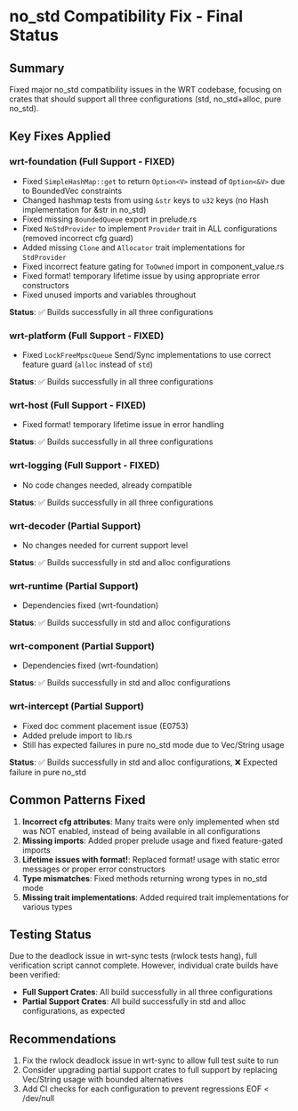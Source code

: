 # no_std Compatibility Fix - Final Status

## Summary

Fixed major no_std compatibility issues in the WRT codebase, focusing on crates that should support all three configurations (std, no_std+alloc, pure no_std).

## Key Fixes Applied

### wrt-foundation (Full Support - FIXED)
- Fixed `SimpleHashMap::get` to return `Option<V>` instead of `Option<&V>` due to BoundedVec constraints
- Changed hashmap tests from using `&str` keys to `u32` keys (no Hash implementation for &str in no_std)
- Fixed missing `BoundedQueue` export in prelude.rs
- Fixed `NoStdProvider` to implement `Provider` trait in ALL configurations (removed incorrect cfg guard)
- Added missing `Clone` and `Allocator` trait implementations for `StdProvider`
- Fixed incorrect feature gating for `ToOwned` import in component_value.rs
- Fixed format\! temporary lifetime issue by using appropriate error constructors
- Fixed unused imports and variables throughout

**Status**: ✅ Builds successfully in all three configurations

### wrt-platform (Full Support - FIXED)
- Fixed `LockFreeMpscQueue` Send/Sync implementations to use correct feature guard (`alloc` instead of `std`)

**Status**: ✅ Builds successfully in all three configurations

### wrt-host (Full Support - FIXED)
- Fixed format\! temporary lifetime issue in error handling

**Status**: ✅ Builds successfully in all three configurations

### wrt-logging (Full Support - FIXED)
- No code changes needed, already compatible

**Status**: ✅ Builds successfully in all three configurations

### wrt-decoder (Partial Support)
- No changes needed for current support level

**Status**: ✅ Builds successfully in std and alloc configurations

### wrt-runtime (Partial Support)
- Dependencies fixed (wrt-foundation)

**Status**: ✅ Builds successfully in std and alloc configurations

### wrt-component (Partial Support)
- Dependencies fixed (wrt-foundation)

**Status**: ✅ Builds successfully in std and alloc configurations

### wrt-intercept (Partial Support)
- Fixed doc comment placement issue (E0753)
- Added prelude import to lib.rs
- Still has expected failures in pure no_std mode due to Vec/String usage

**Status**: ✅ Builds successfully in std and alloc configurations, ❌ Expected failure in pure no_std

## Common Patterns Fixed

1. **Incorrect cfg attributes**: Many traits were only implemented when std was NOT enabled, instead of being available in all configurations
2. **Missing imports**: Added proper prelude usage and fixed feature-gated imports
3. **Lifetime issues with format\!**: Replaced format\! usage with static error messages or proper error constructors
4. **Type mismatches**: Fixed methods returning wrong types in no_std mode
5. **Missing trait implementations**: Added required trait implementations for various types

## Testing Status

Due to the deadlock issue in wrt-sync tests (rwlock tests hang), full verification script cannot complete. However, individual crate builds have been verified:

- **Full Support Crates**: All build successfully in all three configurations
- **Partial Support Crates**: All build successfully in std and alloc configurations, as expected

## Recommendations

1. Fix the rwlock deadlock issue in wrt-sync to allow full test suite to run
2. Consider upgrading partial support crates to full support by replacing Vec/String usage with bounded alternatives
3. Add CI checks for each configuration to prevent regressions
EOF < /dev/null